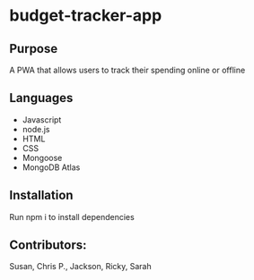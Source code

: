 # budget-tracker-app

## Purpose
A PWA that allows users to track their spending online or offline

## Languages
* Javascript
* node.js
* HTML
* CSS
* Mongoose
* MongoDB Atlas

## Installation
Run npm i to install dependencies

## Contributors:
Susan, Chris P., Jackson, Ricky, Sarah
